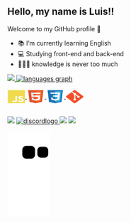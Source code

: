 ## Hello, my name is Luis!! 
Welcome to my GitHub profile 👋
-  📚 I’m currently learning English
-  💻 Studying front-end and back-end
-  👨🏽‍💻 knowledge is never too much

 <div>
  <a href="https://github.com/LuissHL">
  <img height="170em" src="https://github-readme-stats.vercel.app/api?username=LuissHL&show_icons=true&theme=dracula&include_all_commits=true&count_private=true"/>
    <img src="https://github-readme-stats.vercel.app/api/top-langs?locale=en&hide_title=false&layout=compact&card_width=320&langs_count=5&theme=dracula&hide_border=false&username=LuissHL" height="170" alt="languages graph"  />

</div>
<div style="display: inline_block"><br>
  <img align="center" alt="Luis-Js" height="30" width="40" src="https://raw.githubusercontent.com/devicons/devicon/master/icons/javascript/javascript-plain.svg">
  <img align="center" alt="Luis-HTML" height="30" width="40" src="https://raw.githubusercontent.com/devicons/devicon/master/icons/html5/html5-original.svg">
  <img align="center" alt="Luis-CSS" height="30" width="40" src="https://raw.githubusercontent.com/devicons/devicon/master/icons/css3/css3-original.svg">
    <img align="center" alt="Luis-CSS" height="30" width="40" src="https://raw.githubusercontent.com/devicons/devicon/master/icons/git/git-original.svg">


</div>

##

<div> 
  <a href="https://instagram.com/luizz_azs" target="_blank"><img src="https://img.shields.io/badge/-Instagram-%23E4405F?style=for-the-badge&logo=instagram&logoColor=white" target="_blank"></a>
 <a href="https://discord.gg/GEGkKXv6C9" target="_blank">
    <img src="https://img.shields.io/static/v1?message=Discord&logo=discord&label=&color=7289DA&logoColor=white&labelColor=&style=for-the-badge" alt="discordlogo"/> </a>
  <a href = "mailto:luisderose1@gmail.com"><img src="https://img.shields.io/badge/-Gmail-%23333?style=for-the-badge&logo=gmail&logoColor=white" target="_blank"></a>
  <a href="https://www.linkedin.com/in/Luis-Henrique-45875016a" target="_blank"><img src="https://img.shields.io/badge/-LinkedIn-%230077B5?style=for-the-badge&logo=linkedin&logoColor=white" target="_blank"></a> 
 
  ![Snake animation](https://github.com/rafaballerini/rafaballerini/blob/output/github-contribution-grid-snake.svg)
 
</div>
